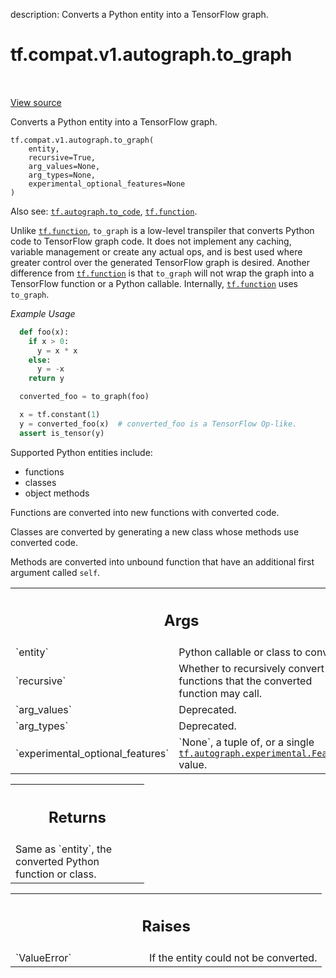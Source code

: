 description: Converts a Python entity into a TensorFlow graph.

<div itemscope itemtype="http://developers.google.com/ReferenceObject">
<meta itemprop="name" content="tf.compat.v1.autograph.to_graph" />
<meta itemprop="path" content="Stable" />
</div>

# tf.compat.v1.autograph.to_graph

<!-- Insert buttons and diff -->

<table class="tfo-notebook-buttons tfo-api nocontent" align="left">

</table>

<a target="_blank" class="external" href="/code/stable/tensorflow/python/autograph/impl/api.py">View source</a>



Converts a Python entity into a TensorFlow graph.

<pre class="devsite-click-to-copy prettyprint lang-py tfo-signature-link">
<code>tf.compat.v1.autograph.to_graph(
    entity,
    recursive=True,
    arg_values=None,
    arg_types=None,
    experimental_optional_features=None
)
</code></pre>



<!-- Placeholder for "Used in" -->

Also see: <a href="../../../../tf/autograph/to_code.md"><code>tf.autograph.to_code</code></a>, <a href="../../../../tf/function.md"><code>tf.function</code></a>.

Unlike <a href="../../../../tf/function.md"><code>tf.function</code></a>, `to_graph` is a low-level transpiler that converts
Python code to TensorFlow graph code. It does not implement any caching,
variable management or create any actual ops, and is best used where greater
control over the generated TensorFlow graph is desired. Another difference
from <a href="../../../../tf/function.md"><code>tf.function</code></a> is that `to_graph` will not wrap the graph into a
TensorFlow function or a Python callable. Internally, <a href="../../../../tf/function.md"><code>tf.function</code></a> uses
`to_graph`.

_Example Usage_

```python
  def foo(x):
    if x > 0:
      y = x * x
    else:
      y = -x
    return y

  converted_foo = to_graph(foo)

  x = tf.constant(1)
  y = converted_foo(x)  # converted_foo is a TensorFlow Op-like.
  assert is_tensor(y)
```

Supported Python entities include:
  * functions
  * classes
  * object methods

Functions are converted into new functions with converted code.

Classes are converted by generating a new class whose methods use converted
code.

Methods are converted into unbound function that have an additional first
argument called `self`.

<!-- Tabular view -->
 <table class="responsive fixed orange">
<colgroup><col width="214px"><col></colgroup>
<tr><th colspan="2"><h2 class="add-link">Args</h2></th></tr>

<tr>
<td>
`entity`
</td>
<td>
Python callable or class to convert.
</td>
</tr><tr>
<td>
`recursive`
</td>
<td>
Whether to recursively convert any functions that the converted
function may call.
</td>
</tr><tr>
<td>
`arg_values`
</td>
<td>
Deprecated.
</td>
</tr><tr>
<td>
`arg_types`
</td>
<td>
Deprecated.
</td>
</tr><tr>
<td>
`experimental_optional_features`
</td>
<td>
`None`, a tuple of, or a single
<a href="../../../../tf/autograph/experimental/Feature.md"><code>tf.autograph.experimental.Feature</code></a> value.
</td>
</tr>
</table>



<!-- Tabular view -->
 <table class="responsive fixed orange">
<colgroup><col width="214px"><col></colgroup>
<tr><th colspan="2"><h2 class="add-link">Returns</h2></th></tr>
<tr class="alt">
<td colspan="2">
Same as `entity`, the converted Python function or class.
</td>
</tr>

</table>



<!-- Tabular view -->
 <table class="responsive fixed orange">
<colgroup><col width="214px"><col></colgroup>
<tr><th colspan="2"><h2 class="add-link">Raises</h2></th></tr>

<tr>
<td>
`ValueError`
</td>
<td>
If the entity could not be converted.
</td>
</tr>
</table>

